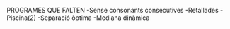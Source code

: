 PROGRAMES QUE FALTEN
-Sense consonants consecutives
-Retallades
-Piscina(2)
-Separació òptima
-Mediana dinàmica
